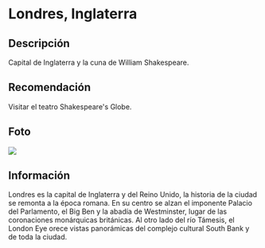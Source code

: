 # Londres, Inglaterra

## Descripción
Capital de Inglaterra y la cuna de William Shakespeare.

## Recomendación
Visitar el teatro Shakespeare's Globe.

## Foto
![](https://www.universal-assistance.com/uablog/wp-content/uploads/2022/12/londres-general-opt.png)

## Información
Londres es la capital de Inglaterra y del Reino Unido, la historia de la ciudad se remonta a la época romana. En su centro se alzan el imponente Palacio del Parlamento, el Big Ben y la abadía de Westminster, lugar de las coronaciones monárquicas británicas. Al otro lado del río Támesis, el London Eye orece vistas panorámicas del complejo cultural South Bank y de toda la ciudad.

